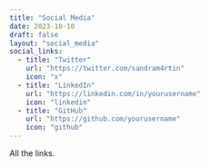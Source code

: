 ```yaml
---
title: "Social Media"
date: 2023-10-10
draft: false
layout: "social_media"
social_links:
  - title: "Twitter"
    url: "https://twitter.com/sandram4rtin"
    icon: "x"
  - title: "LinkedIn"
    url: "https://linkedin.com/in/yourusername"
    icon: "linkedin"
  - title: "GitHub"
    url: "https://github.com/yourusername"
    icon: "github"
---
```


All the links.
